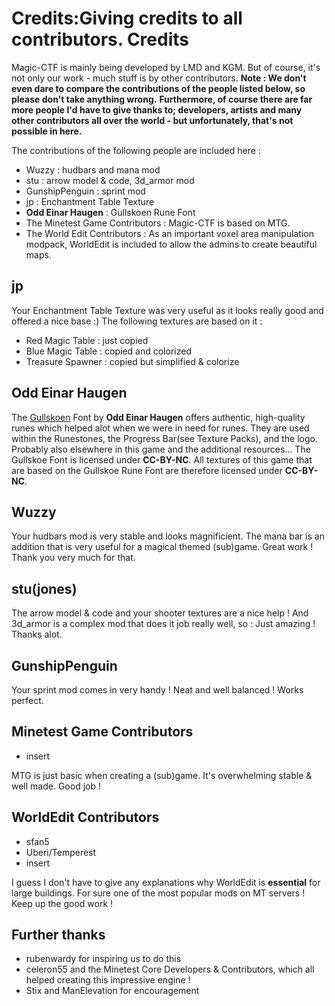 Credits:Giving credits to all contributors.
Credits
=======

Magic-CTF is mainly being developed by LMD and KGM. But of course, it's not only our work - much stuff is by other contributors.
__Note : We don't even dare to compare the contributions of the people listed below, so please don't take anything wrong.__
__Furthermore, of course there are far more people I'd have to give thanks to; developers, artists and many other contributors all over the world - but unfortunately, that's not possible in here.__

The contributions of the following people are included here : 

* Wuzzy : hudbars and mana mod
* stu : arrow model & code, 3d_armor mod
* GunshipPenguin : sprint mod
* jp : Enchantment Table Texture
* __Odd Einar Haugen__ : Gullskoen Rune Font
* The Minetest Game Contributors : Magic-CTF is based on MTG.
* The World Edit Contributors : As an important voxel area manipulation modpack, WorldEdit is included to allow the admins to create beautiful maps.

jp
--

Your Enchantment Table Texture was very useful as it looks really good and offered a nice base :)
The following textures are based on it : 
* Red Magic Table : just copied
* Blue Magic Table : copied and colorized
* Treasure Spawner : copied but simplified & colorize

 __Odd Einar Haugen__
---------------------

The [Gullskoen](https://folk.uib.no/hnooh/runefont/Gullskoen-e.html) Font by __Odd Einar Haugen__ offers authentic, high-quality runes which helped alot when we were in need for runes. They are used within the Runestones, the Progress Bar(see Texture Packs), and the logo. Probably also elsewhere in this game and the additional resources...
The Gullskoe Font is licensed under **CC-BY-NC**.
All textures of this game that are based on the Gullskoe Rune Font are therefore licensed under **CC-BY-NC**.


Wuzzy
-----

Your hudbars mod is very stable and looks magnificient. The mana bar is an addition that is very useful for a magical themed (sub)game. Great work ! Thank you very much for that.

stu(jones)
----------

The arrow model & code and your shooter textures are a nice help ! And 3d_armor is a complex mod that does it job really well, so : Just amazing !
Thanks alot.

GunshipPenguin
--------------

Your sprint mod comes in very handy ! Neat and well balanced ! Works perfect.

Minetest Game Contributors
--------------------------

* insert


MTG is just basic when creating a (sub)game. It's overwhelming stable & well made. Good job !

WorldEdit Contributors
----------------------

* sfan5
* Uberi/Temperest
* insert

I guess I don't have to give any explanations why WorldEdit is **essential** for large buildings. For sure one of the most popular mods on MT servers ! Keep up the good work !

__Further thanks__
------------------

* rubenwardy for inspiring us to do this
* celeron55 and the Minetest Core Developers & Contributors, which all helped creating this impressive engine !
* Stix and ManElevation for encouragement